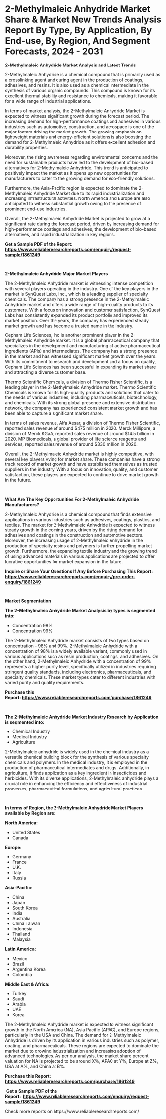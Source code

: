 <p><h1>2-Methylmaleic Anhydride Market Share & Market New Trends Analysis Report By Type, By Application, By End-use, By Region, And Segment Forecasts, 2024 - 2031</h1></p><p><strong>2-Methylmaleic Anhydride Market Analysis and Latest Trends</strong></p>
<p><p>2-Methylmaleic Anhydride is a chemical compound that is primarily used as a crosslinking agent and curing agent in the production of coatings, adhesives, and resins. It is also used as a chemical intermediate in the synthesis of various organic compounds. This compound is known for its excellent thermal stability and resistance to chemicals, making it favorable for a wide range of industrial applications.</p><p>In terms of market analysis, the 2-Methylmaleic Anhydride Market is expected to witness significant growth during the forecast period. The increasing demand for high-performance coatings and adhesives in various industries such as automotive, construction, and aerospace is one of the major factors driving the market growth. The growing emphasis on lightweight materials and energy-efficient solutions is also boosting the demand for 2-Methylmaleic Anhydride as it offers excellent adhesion and durability properties.</p><p>Moreover, the rising awareness regarding environmental concerns and the need for sustainable products have led to the development of bio-based alternatives for 2-Methylmaleic Anhydride. This trend is anticipated to positively impact the market as it opens up new opportunities for manufacturers to cater to the growing demand for eco-friendly solutions.</p><p>Furthermore, the Asia-Pacific region is expected to dominate the 2-Methylmaleic Anhydride Market due to its rapid industrialization and increasing infrastructural activities. North America and Europe are also anticipated to witness substantial growth owing to the presence of prominent end-use industries.</p><p>Overall, the 2-Methylmaleic Anhydride Market is projected to grow at a significant rate during the forecast period, driven by increasing demand for high-performance coatings and adhesives, the development of bio-based alternatives, and rapid industrialization in key regions.</p></p>
<p><strong>Get a Sample PDF of the Report:&nbsp; <a href="https://www.reliableresearchreports.com/enquiry/request-sample/1861249">https://www.reliableresearchreports.com/enquiry/request-sample/1861249</a></strong></p>
<p>&nbsp;</p>
<p><strong>2-Methylmaleic Anhydride Major Market Players</strong></p>
<p><p>The 2-Methylmaleic Anhydride market is witnessing intense competition with several players operating in the industry. One of the key players in the market is SynQuest Labs, Inc., which is a leading supplier of specialty chemicals. The company has a strong presence in the 2-Methylmaleic Anhydride market and offers a wide range of high-quality products to its customers. With a focus on innovation and customer satisfaction, SynQuest Labs has consistently expanded its product portfolio and improved its market position. Over the years, the company has experienced steady market growth and has become a trusted name in the industry.</p><p>Cepham Life Sciences, Inc is another prominent player in the 2-Methylmaleic Anhydride market. It is a global pharmaceutical company that specializes in the development and manufacturing of active pharmaceutical ingredients (APIs) and intermediates. The company has a strong presence in the market and has witnessed significant market growth over the years. With its commitment to research and development and a focus on quality, Cepham Life Sciences has been successful in expanding its market share and attracting a diverse customer base.</p><p>Thermo Scientific Chemicals, a division of Thermo Fisher Scientific, is a leading player in the 2-Methylmaleic Anhydride market. Thermo Scientific Chemicals is known for its high-quality products and solutions that cater to the needs of various industries, including pharmaceuticals, biotechnology, and chemicals. With its strong global presence and extensive distribution network, the company has experienced consistent market growth and has been able to capture a significant market share.</p><p>In terms of sales revenue, Alfa Aesar, a division of Thermo Fisher Scientific, reported sales revenue of around $475 million in 2020. Merck Millipore, a division of Merck KGaA, reported sales revenue of around $14.5 billion in 2020. MP Biomedicals, a global provider of life science reagents and services, reported sales revenue of around $330 million in 2020.</p><p>Overall, the 2-Methylmaleic Anhydride market is highly competitive, with several key players vying for market share. These companies have a strong track record of market growth and have established themselves as trusted suppliers in the industry. With a focus on innovation, quality, and customer satisfaction, these players are expected to continue to drive market growth in the future.</p></p>
<p>&nbsp;</p>
<p><strong>What Are The Key Opportunities For 2-Methylmaleic Anhydride Manufacturers?</strong></p>
<p><p>2-Methylmaleic Anhydride is a chemical compound that finds extensive applications in various industries such as adhesives, coatings, plastics, and textiles. The market for 2-Methylmaleic Anhydride is expected to witness steady growth in the coming years, driven by the rising demand for adhesives and coatings in the construction and automotive sectors. Moreover, the increasing usage of 2-Methylmaleic Anhydride in the production of specialty resins and polymers is further propelling market growth. Furthermore, the expanding textile industry and the growing trend of using advanced materials in various applications are projected to offer lucrative opportunities for market expansion in the future.</p></p>
<p><strong>Inquire or Share Your Questions If Any Before Purchasing This Report: <a href="https://www.reliableresearchreports.com/enquiry/pre-order-enquiry/1861249">https://www.reliableresearchreports.com/enquiry/pre-order-enquiry/1861249</a></strong></p>
<p>&nbsp;</p>
<p><strong>Market Segmentation</strong></p>
<p><strong>The 2-Methylmaleic Anhydride Market Analysis by types is segmented into:</strong></p>
<p><ul><li>Concentration 98%</li><li>Concentration 99%</li></ul></p>
<p><p>The 2-Methylmaleic Anhydride market consists of two types based on concentration - 98% and 99%. 2-Methylmaleic Anhydride with a concentration of 98% is a widely available variant, commonly used in various applications such as resin production, coatings, and adhesives. On the other hand, 2-Methylmaleic Anhydride with a concentration of 99% represents a higher purity level, specifically utilized in industries requiring stringent quality standards, including electronics, pharmaceuticals, and specialty chemicals. These market types cater to different industries with varied purity and quality requirements.</p></p>
<p><strong>Purchase this Report:&nbsp;<a href="https://www.reliableresearchreports.com/purchase/1861249">https://www.reliableresearchreports.com/purchase/1861249</a></strong></p>
<p>&nbsp;</p>
<p><strong>The 2-Methylmaleic Anhydride Market Industry Research by Application is segmented into:</strong></p>
<p><ul><li>Chemical Industry</li><li>Medical Industry</li><li>Agriculture</li></ul></p>
<p><p>2-Methylmaleic anhydride is widely used in the chemical industry as a versatile chemical building block for the synthesis of various specialty chemicals and polymers. In the medical industry, it is employed in the production of pharmaceutical intermediates and drugs. Additionally, in agriculture, it finds application as a key ingredient in insecticides and herbicides. With its diverse applications, 2-Methylmaleic anhydride plays a crucial role in enhancing the efficiency and effectiveness of industrial processes, pharmaceutical formulations, and agricultural practices.</p></p>
<p>&nbsp;</p>
<p><strong>In terms of Region, the 2-Methylmaleic Anhydride Market Players available by Region are:</strong></p>
<p>
    <p> <strong> North America: </strong>
        <ul>
            <li>United States</li>
            <li>Canada</li>
        </ul>
        </p> 
    <p> <strong> Europe: </strong>
        <ul>
            <li>Germany</li>
            <li>France</li>
            <li>U.K.</li>
            <li>Italy</li>
            <li>Russia</li>
        </ul>
        </p> 
    <p> <strong> Asia-Pacific: </strong>
        <ul>
            <li>China</li>
            <li>Japan</li>
            <li>South Korea</li>
            <li>India</li>
            <li>Australia</li>
            <li>China Taiwan</li>
            <li>Indonesia</li>
            <li>Thailand</li>
            <li>Malaysia</li>
        </ul>
        </p> 
    <p> <strong> Latin America: </strong>
        <ul>
            <li>Mexico</li>
            <li>Brazil</li>
            <li>Argentina Korea</li>
            <li>Colombia</li>
        </ul>
        </p> 
    <p> <strong> Middle East & Africa: </strong>
        <ul>
            <li>Turkey</li>
            <li>Saudi</li>
            <li>Arabia</li>
            <li>UAE</li>
            <li>Korea</li>
        </ul>
    </p>
    </p>
<p><p>The 2-Methylmaleic Anhydride market is expected to witness significant growth in the North America (NA), Asia Pacific (APAC), and Europe regions, particularly in the USA and China. The demand for 2-Methylmaleic Anhydride is driven by its application in various industries such as polymer, coating, and pharmaceuticals. These regions are expected to dominate the market due to growing industrialization and increasing adoption of advanced technologies. As per our analysis, the market share percent valuation for NA is projected to be around X%, APAC at Y%, Europe at Z%, USA at A%, and China at B%.</p></p>
<p><strong>Purchase this Report: <a href="https://www.reliableresearchreports.com/purchase/1861249">https://www.reliableresearchreports.com/purchase/1861249</a></strong></p>
<p>&nbsp;<strong>Get a Sample PDF of the Report:&nbsp;&nbsp;<a href="https://www.reliableresearchreports.com/enquiry/request-sample/1861249">https://www.reliableresearchreports.com/enquiry/request-sample/1861249</a></strong></p>
<p><strong></strong></p>
<p>Check more reports on https://www.reliableresearchreports.com/</p>